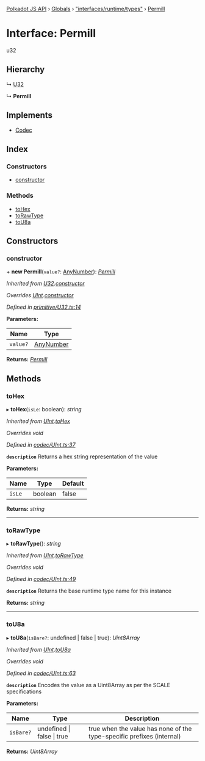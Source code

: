 [Polkadot JS API](../README.md) › [Globals](../globals.md) › ["interfaces/runtime/types"](../modules/_interfaces_runtime_types_.md) › [Permill](_interfaces_runtime_types_.permill.md)

# Interface: Permill

u32

## Hierarchy

  ↳ [U32](../classes/_primitive_u32_.u32.md)

  ↳ **Permill**

## Implements

* [Codec](_types_.codec.md)

## Index

### Constructors

* [constructor](_interfaces_runtime_types_.permill.md#constructor)

### Methods

* [toHex](_interfaces_runtime_types_.permill.md#tohex)
* [toRawType](_interfaces_runtime_types_.permill.md#torawtype)
* [toU8a](_interfaces_runtime_types_.permill.md#tou8a)

## Constructors

###  constructor

\+ **new Permill**(`value?`: [AnyNumber](../modules/_types_.md#anynumber)): *[Permill](_interfaces_runtime_types_.permill.md)*

*Inherited from [U32](../classes/_primitive_u32_.u32.md).[constructor](../classes/_primitive_u32_.u32.md#constructor)*

*Overrides [UInt](../classes/_codec_uint_.uint.md).[constructor](../classes/_codec_uint_.uint.md#constructor)*

*Defined in [primitive/U32.ts:14](https://github.com/polkadot-js/api/blob/e49427ac61/packages/types/src/primitive/U32.ts#L14)*

**Parameters:**

Name | Type |
------ | ------ |
`value?` | [AnyNumber](../modules/_types_.md#anynumber) |

**Returns:** *[Permill](_interfaces_runtime_types_.permill.md)*

## Methods

###  toHex

▸ **toHex**(`isLe`: boolean): *string*

*Inherited from [UInt](../classes/_codec_uint_.uint.md).[toHex](../classes/_codec_uint_.uint.md#tohex)*

*Overrides void*

*Defined in [codec/UInt.ts:37](https://github.com/polkadot-js/api/blob/e49427ac61/packages/types/src/codec/UInt.ts#L37)*

**`description`** Returns a hex string representation of the value

**Parameters:**

Name | Type | Default |
------ | ------ | ------ |
`isLe` | boolean | false |

**Returns:** *string*

___

###  toRawType

▸ **toRawType**(): *string*

*Inherited from [UInt](../classes/_codec_uint_.uint.md).[toRawType](../classes/_codec_uint_.uint.md#torawtype)*

*Overrides void*

*Defined in [codec/UInt.ts:49](https://github.com/polkadot-js/api/blob/e49427ac61/packages/types/src/codec/UInt.ts#L49)*

**`description`** Returns the base runtime type name for this instance

**Returns:** *string*

___

###  toU8a

▸ **toU8a**(`isBare?`: undefined | false | true): *Uint8Array*

*Inherited from [UInt](../classes/_codec_uint_.uint.md).[toU8a](../classes/_codec_uint_.uint.md#tou8a)*

*Overrides void*

*Defined in [codec/UInt.ts:63](https://github.com/polkadot-js/api/blob/e49427ac61/packages/types/src/codec/UInt.ts#L63)*

**`description`** Encodes the value as a Uint8Array as per the SCALE specifications

**Parameters:**

Name | Type | Description |
------ | ------ | ------ |
`isBare?` | undefined &#124; false &#124; true | true when the value has none of the type-specific prefixes (internal)  |

**Returns:** *Uint8Array*
